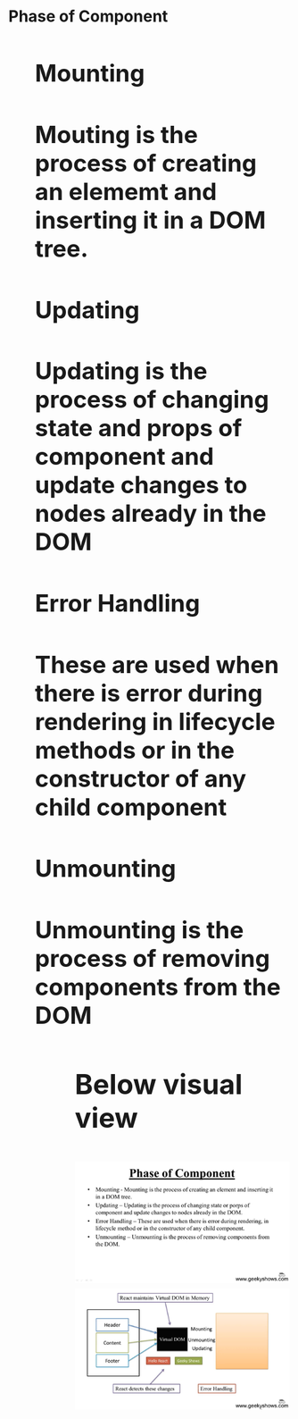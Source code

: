 <h1>Phase of Component<h1>
<ul>
    <h2>Mounting<h2>
    <p>Mouting is the process of creating an elememt and inserting it in a DOM tree.</p>
    <h2>Updating<h2>
    <p>Updating is the process of changing state and props of component and update changes to nodes already in the DOM</p>
    <h2>Error Handling<h2>
    <p>These are used when there is error during rendering in lifecycle methods or in the constructor of any child component</p>
    <h2>Unmounting<h2>
    <p>Unmounting is the process of removing components from the DOM</p>
<ul>
<h3>Below visual view</h3>

![](./img/Screenshot%20(157).png)
![](./img/Screenshot%20(158).png)
